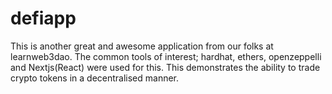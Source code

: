 # defiapp
This is another great and awesome application from our folks at learnweb3dao. The common tools of interest; hardhat, ethers, openzeppelli and Nextjs(React) were used for this. This demonstrates the ability to trade crypto tokens in a decentralised manner. 
